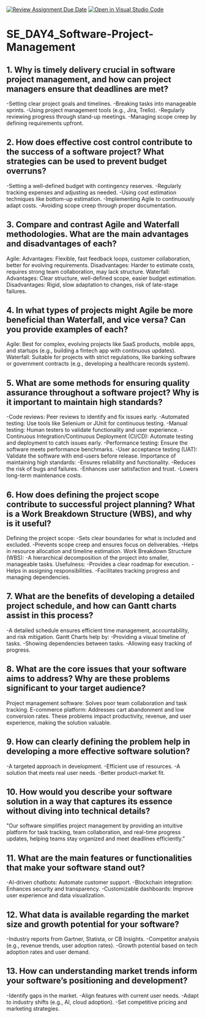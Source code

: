 [![Review Assignment Due Date](https://classroom.github.com/assets/deadline-readme-button-22041afd0340ce965d47ae6ef1cefeee28c7c493a6346c4f15d667ab976d596c.svg)](https://classroom.github.com/a/9pw6JKcu)
[![Open in Visual Studio Code](https://classroom.github.com/assets/open-in-vscode-2e0aaae1b6195c2367325f4f02e2d04e9abb55f0b24a779b69b11b9e10269abc.svg)](https://classroom.github.com/online_ide?assignment_repo_id=18517597&assignment_repo_type=AssignmentRepo)
# SE_DAY4_Software-Project-Management
## 1. Why is timely delivery crucial in software project management, and how can project managers ensure that deadlines are met?
-Setting clear project goals and timelines.
-Breaking tasks into manageable sprints.
-Using project management tools (e.g., Jira, Trello).
-Regularly reviewing progress through stand-up meetings.
-Managing scope creep by defining requirements upfront.
## 2. How does effective cost control contribute to the success of a software project? What strategies can be used to prevent budget overruns?
-Setting a well-defined budget with contingency reserves.
-Regularly tracking expenses and adjusting as needed.
-Using cost estimation techniques like bottom-up estimation.
-Implementing Agile to continuously adapt costs.
-Avoiding scope creep through proper documentation.
## 3. Compare and contrast Agile and Waterfall methodologies. What are the main advantages and disadvantages of each?
Agile:
Advantages: Flexible, fast feedback loops, customer collaboration, better for evolving requirements.
Disadvantages: Harder to estimate costs, requires strong team collaboration, may lack structure.
Waterfall:
Advantages: Clear structure, well-defined scope, easier budget estimation.
Disadvantages: Rigid, slow adaptation to changes, risk of late-stage failures.
## 4. In what types of projects might Agile be more beneficial than Waterfall, and vice versa? Can you provide examples of each?
Agile: Best for complex, evolving projects like SaaS products, mobile apps, and startups (e.g., building a fintech app with continuous updates).
Waterfall: Suitable for projects with strict regulations, like banking software or government contracts (e.g., developing a healthcare records system).
## 5. What are some methods for ensuring quality assurance throughout a software project? Why is it important to maintain high standards?
-Code reviews: Peer reviews to identify and fix issues early.
-Automated testing: Use tools like Selenium or JUnit for continuous testing.
-Manual testing: Human testers to validate functionality and user experience.
-Continuous Integration/Continuous Deployment (CI/CD): Automate testing and deployment to catch issues early.
-Performance testing: Ensure the software meets performance benchmarks.
-User acceptance testing (UAT): Validate the software with end-users before release.
Importance of maintaining high standards:
-Ensures reliability and functionality.
-Reduces the risk of bugs and failures.
-Enhances user satisfaction and trust.
-Lowers long-term maintenance costs.
## 6. How does defining the project scope contribute to successful project planning? What is a Work Breakdown Structure (WBS), and why is it useful?
Defining the project scope:
-Sets clear boundaries for what is included and excluded.
-Prevents scope creep and ensures focus on deliverables.
-Helps in resource allocation and timeline estimation.
Work Breakdown Structure (WBS):
-A hierarchical decomposition of the project into smaller, manageable tasks.
Usefulness:
-Provides a clear roadmap for execution.
-Helps in assigning responsibilities.
-Facilitates tracking progress and managing dependencies.
## 7. What are the benefits of developing a detailed project schedule, and how can Gantt charts assist in this process?
-A detailed schedule ensures efficient time management, accountability, and risk mitigation.
Gantt Charts help by:
-Providing a visual timeline of tasks.
-Showing dependencies between tasks.
-Allowing easy tracking of progress.
## 8. What are the core issues that your software aims to address? Why are these problems significant to your target audience?
Project management software: Solves poor team collaboration and task tracking.
E-commerce platform: Addresses cart abandonment and low conversion rates.
These problems impact productivity, revenue, and user experience, making the solution valuable.
## 9. How can clearly defining the problem help in developing a more effective software solution?
-A targeted approach in development.
-Efficient use of resources.
-A solution that meets real user needs.
-Better product-market fit.
## 10. How would you describe your software solution in a way that captures its essence without diving into technical details?
"Our software simplifies project management by providing an intuitive platform for task tracking, team collaboration, and real-time progress updates, helping teams stay organized and meet deadlines efficiently."
## 11. What are the main features or functionalities that make your software stand out?
-AI-driven chatbots: Automate customer support.
-Blockchain integration: Enhances security and transparency.
-Customizable dashboards: Improve user experience and data visualization.
## 12. What data is available regarding the market size and growth potential for your software?
-Industry reports from Gartner, Statista, or CB Insights.
-Competitor analysis (e.g., revenue trends, user adoption rates).
-Growth potential based on tech adoption rates and user demand.
## 13. How can understanding market trends inform your software’s positioning and development?
-Identify gaps in the market.
-Align features with current user needs.
-Adapt to industry shifts (e.g., AI, cloud adoption).
-Set competitive pricing and marketing strategies.

